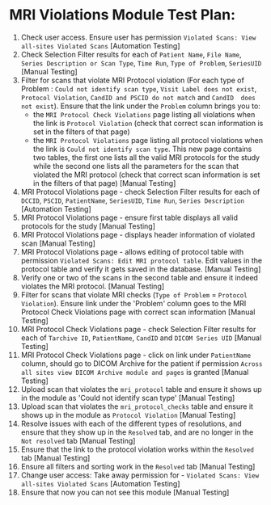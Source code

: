 # MRI Violations Module Test Plan:

1.  Check user access. Ensure user has permission 
    `Violated Scans: View all-sites Violated Scans`
    [Automation Testing]
2.  Check Selection Filter results for each of `Patient Name`, `File Name`,
    `Series Description or Scan Type`, `Time Run`, `Type of Problem`, `SeriesUID`
    [Manual Testing]
3.  Filter for scans that violate MRI Protocol violation (For each type of 
    Problem : `Could not identify scan type`, `Visit Label does not exist`,  
    `Protocol Violation`, `CandID and PSCID do not match` and `CandID 
    does not exist`).
    Ensure that the link under the `Problem` column brings you to:
     - the `MRI Protocol Check Violations` page listing all violations when 
     the link is `Protocol Violation` (check that correct scan information 
     is set in the filters of that page)
     - the `MRI Protocol Violations` page listing all protocol violations when 
     the link is `Could not identify scan type`. This new page contains two 
     tables, the first one lists all the valid MRI protocols for the study 
     while the second one lists all the parameters for the scan that violated
     the MRI protocol (check that correct scan information is set in the 
     filters of that page) 
    [Manual Testing]
4.  MRI Protocol Violations page - check Selection Filter results for each of 
    `DCCID`, `PSCID`, `PatientName`, `SeriesUID`, `Time Run`, `Series Description`
    [Automation Testing]
5.  MRI Protocol Violations page - ensure first table displays all valid 
    protocols for the study
    [Manual Testing]
6.  MRI Protocol Violations page - displays header information of violated scan
    [Manual Testing]
7.  MRI Protocol Violations page - allows editing of protocol table with 
    permission `Violated Scans: Edit MRI protocol table`.
    Edit values in the protocol table and verify it gets saved in the database.
    [Manual Testing]
8.  Verify one or two of the scans in the second table and ensure it indeed 
    violates the MRI protocol.
    [Manual Testing]
9.  Filter for scans that violate MRI checks  (`Type of Problem` = `Protocol 
    Violation`). Ensure link under the 'Problem' column goes to the MRI 
    Protocol Check Violations page with correct scan information
    [Manual Testing]
10. MRI Protocol Check Violations page - check Selection Filter results for 
    each of `Tarchive ID`, `PatientName`, `CandID` and `DICOM Series UID`
    [Manual Testing]
11. MRI Protocol Check Violations page - click on link under `PatientName` 
    column, should go to DICOM Archive for the patient if permission `Across 
    all sites view DICOM Archive module and pages` is granted
    [Manual Testing]
12. Upload scan that violates the `mri_protocol` table and ensure it shows up in 
    the module as 'Could not identify scan type'
    [Manual Testing]
13. Upload scan that violates the `mri_protocol_checks` table and ensure it 
    shows up in the module as `Protocol Violation`
    [Manual Testing]
14. Resolve issues with each of the different types of resolutions, and ensure 
    that they show up in the `Resolved` tab, and are no longer in the 
    `Not resolved` tab
    [Manual Testing]
15. Ensure that the link to the protocol violation works within the `Resolved` 
    tab 
    [Manual Testing]
16. Ensure all filters and sorting work in the `Resolved` tab
    [Manual Testing]
17. Change user access: Take away permission for - `Violated Scans: View 
    all-sites Violated Scans`
    [Automation Testing]
18. Ensure that now you can not see this module
    [Manual Testing]
